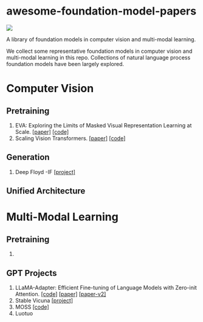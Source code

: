# awesome-foundation-model-papers

![](https://img.shields.io/badge/Papercount-5-green)


A library of foundation models in computer vision and multi-modal learning. 

We collect some representative foundation models in computer vision and multi-modal learning in this repo. Collections of natural language process foundation models have been largely explored. 



# Computer Vision

## Pretraining

1. EVA: Exploring the Limits of Masked Visual Representation Learning at Scale. [[paper]]() [[code]]()
2. Scaling Vision Transformers. [[paper]]() [[code]]()

## Generation
1. Deep Floyd -IF [[project]](https://deepfloyd.ai/deepfloyd-if)


## Unified Architecture


# Multi-Modal Learning

## Pretraining
1. 

## GPT Projects


1. LLaMA-Adapter: Efficient Fine-tuning of Language Models with Zero-init Attention. [[code]](https://github.com/ZrrSkywalker/LLaMA-Adapter) [[paper]](https://arxiv.org/pdf/2303.16199.pdf) [[paper-v2]](https://arxiv.org/pdf/2304.15010.pdf)
2. Stable Vicuna [[project]](https://stability.ai/blog/stablevicuna-open-source-rlhf-chatbot)
3. MOSS [[code]](git@github.com:John-Ge/foundation-models.git)
4. Luotuo